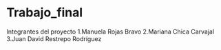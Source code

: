 # Trabajo_final  
Integrantes del proyecto
1.Manuela Rojas Bravo
2.Mariana Chica Carvajal
3.Juan David Restrepo Rodríguez
